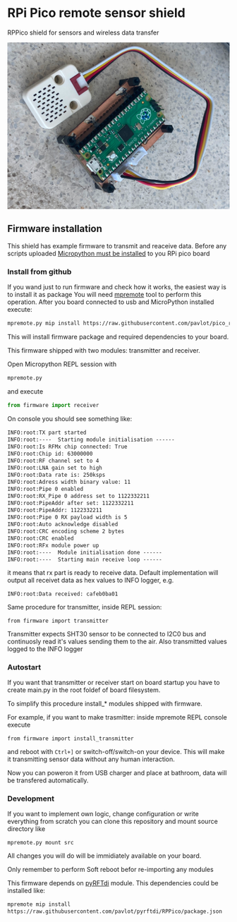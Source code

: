 # RPi Pico remote sensor shield
RPPico shield for sensors and wireless data transfer

![Board](doc/images/board_photo.png)

## Firmware installation
This shield has example firmware to transmit and reaceive data.
Before any scripts uploaded [Micropython must be installed](https://micropython.org/download/rp2-pico/) to you RPi pico board

### Install from github
If you wand just to run firmware and check how it works, the easiest way is to install it as package
You will need [mpremote](https://docs.micropython.org/en/latest/reference/mpremote.html) tool to perform this operation.
After you board connected to usb and MicroPython installed execute:
```bash
mpremote.py mip install https://raw.githubusercontent.com/pavlot/pico_remote_sensor/main/firmware/package.json
```
This will install firmware package and required dependencies to your board.

This firmware shipped with two modules: transmitter and receiver.

Open Micropython REPL session with  
```bash
mpremote.py
```
and execute
```python
from firmware import receiver
```
On console you should see something like:
```
INFO:root:TX part started
INFO:root:----  Starting module initialisation ------
INFO:root:Is RFMx chip connected: True
INFO:root:Chip id: 63000000
INFO:root:RF channel set to 4
INFO:root:LNA gain set to high
INFO:root:Data rate is: 250ksps
INFO:root:Adress width binary value: 11
INFO:root:Pipe 0 enabled
INFO:root:RX_Pipe 0 address set to 1122332211
INFO:root:PipeAddr after set: 1122332211
INFO:root:PipeAddr: 1122332211
INFO:root:Pipe 0 RX payload width is 5
INFO:root:Auto acknowledge disabled
INFO:root:CRC encoding scheme 2 bytes
INFO:root:CRC enabled
INFO:root:RFx module power up
INFO:root:----  Module initialisation done ------
INFO:root:----  Starting main receive loop ------
```
it means that rx part is ready to receive data. Default implementation will output all receivet data as hex values to INFO logger, e.g.
```
INFO:root:Data received: cafeb0ba01
```

Same procedure for transmitter, inside REPL session:
```
from firmware import transmitter
```

Transmitter expects SHT30 sensor to be connected to I2C0 bus and continuosly read it's values sending them to the air.
Also transmitted values logged to the INFO logger

### Autostart
If you want that transmitter or receiver start on board startup you have to create main.py in the root foldef of board filesystem.

To simplify this procedure install_* modules shipped with firmware.

For example, if you want to make trasmitter: inside mpremote REPL console execute
```
from firmware import install_transmitter
```
and reboot with `Ctrl+]` or switch-off/switch-on your device. This will make it transmitting sensor data without any human interaction.

Now you can poweron it from USB charger and place at bathroom, data will be transfered automatically.

### Development
If you want to implement own logic, change configuration or write everything from scratch you can clone this repository and mount source directory like
```shell
mpremote.py mount src
``` 
All changes you will do will be immidiately available on your board.

Only remember to perform Soft reboot befor re-importing any modules

This firmware depends on [pyRFTdi](https://raw.githubusercontent.com/pavlot/pyrftdi) module. This dependencies could be installed like:
```
mpremote mip install https://raw.githubusercontent.com/pavlot/pyrftdi/RPPico/package.json
```

